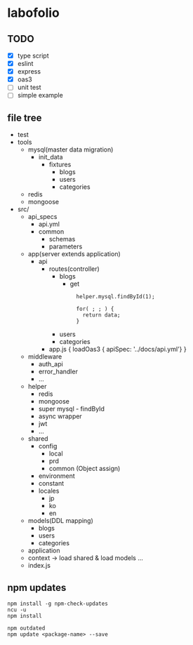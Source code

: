 # labofolio

## TODO
- [x] type script
- [x] eslint
- [x] express
- [x] oas3
- [ ] unit test
- [ ] simple example

## file tree

- test
- tools
  - mysql(master data migration)
    - init_data
      - fixtures
        - blogs
        - users
        - categories
  - redis
  - mongoose
- src/
  - api_specs
    - api.yml
    - common
      - schemas
      - parameters
  - app(server extends application)
    - api
      - routes(controller)
        - blogs
          - get
            ```
              helper.mysql.findById(1);

              for( ; ; ) {
                return data;
              }
            ```
        - users
        - categories
      - app.js { loadOas3 { apiSpec: '../docs/api.yml'} }
  - middleware
    - auth_api
    - error_handler
    - ...
  - helper
    - redis
    - mongoose
    - super mysql - findById
    - async wrapper
    - jwt
    - ...
  - shared
    - config
      - local
      - prd
      - common (Object assign)
    - environment
    - constant
    - locales
      - jp
      - ko
      - en
  - models(DDL mapping)
    - blogs
    - users
    - categories
  - application
  - context -> load shared & load models ...
  - index.js

## npm updates

```
npm install -g npm-check-updates
ncu -u
npm install

npm outdated
npm update <package-name> --save
```